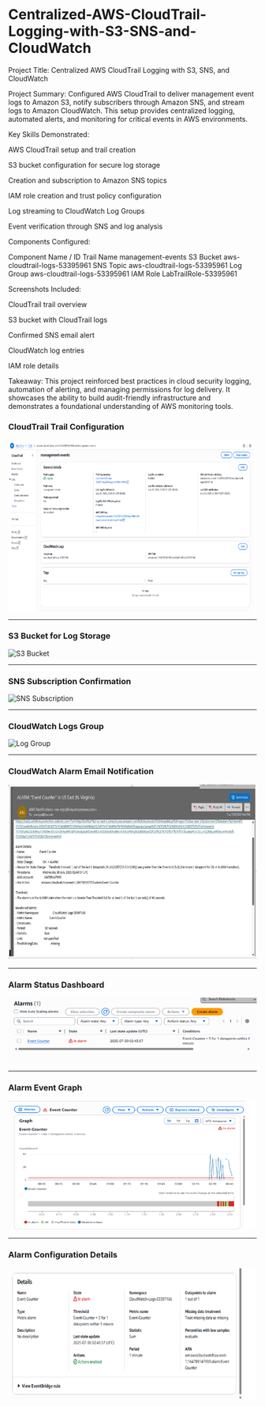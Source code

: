 # Centralized-AWS-CloudTrail-Logging-with-S3-SNS-and-CloudWatch
Project Title:
Centralized AWS CloudTrail Logging with S3, SNS, and CloudWatch

Project Summary:
Configured AWS CloudTrail to deliver management event logs to Amazon S3, notify subscribers through Amazon SNS, and stream logs to Amazon CloudWatch. This setup provides centralized logging, automated alerts, and monitoring for critical events in AWS environments.

Key Skills Demonstrated:

AWS CloudTrail setup and trail creation

S3 bucket configuration for secure log storage

Creation and subscription to Amazon SNS topics

IAM role creation and trust policy configuration

Log streaming to CloudWatch Log Groups

Event verification through SNS and log analysis

Components Configured:

Component	Name / ID
Trail Name	management-events
S3 Bucket	aws-cloudtrail-logs-53395961
SNS Topic	aws-cloudtrail-logs-53395961
Log Group	aws-cloudtrail-logs-53395961
IAM Role	LabTrailRole-53395961

Screenshots Included:

CloudTrail trail overview

S3 bucket with CloudTrail logs

Confirmed SNS email alert

CloudWatch log entries

IAM role details

Takeaway:
This project reinforced best practices in cloud security logging, automation of alerting, and managing permissions for log delivery. It showcases the ability to build audit-friendly infrastructure and demonstrates a foundational understanding of AWS monitoring tools.

### CloudTrail Trail Configuration

![Trail Details](./assets/detailed-view-management-events-trail.png)

---

### S3 Bucket for Log Storage

![S3 Bucket](./assets/s3-bucket-cloudtrail-logs.png)

---

### SNS Subscription Confirmation

![SNS Subscription](./assets/amazon-sns-subscription.png)

---

### CloudWatch Logs Group

![Log Group](./assets/aws-cloudtrail-logs.png)

---

### CloudWatch Alarm Email Notification

![Alarm Email](./assets/aws-alarm-event_counter.png)

---

### Alarm Status Dashboard

![Alarm Status](./assets/aws-event-alarm-status.png)

---

### Alarm Event Graph

![Event Counter Graph](./assets/aws-alarm-event-counter-graph.png)

---

### Alarm Configuration Details

![Alarm Details](./assets/aws-alarm-event-counter-details.png)
